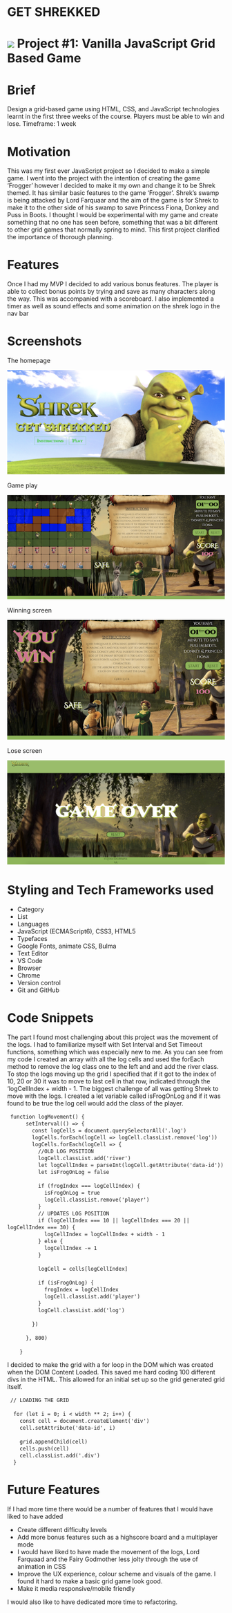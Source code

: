 # GET SHREKKED

# ![](https://ga-dash.s3.amazonaws.com/production/assets/logo-9f88ae6c9c3871690e33280fcf557f33.png) Project #1: Vanilla JavaScript Grid Based Game


# Brief
Design a grid-based game using HTML, CSS, and JavaScript technologies learnt in the first three weeks of the course.  Players must be able to win and lose.
Timeframe: 1 week

# Motivation
This was my first ever JavaScript project so I decided to make a simple game. I went into the project with the intention of creating the game ‘Frogger’ however I decided to make it my own and change it to be Shrek themed. It has similar basic features to the game ‘Frogger’. Shrek’s swamp is being attacked by Lord Farquaar and the aim of the game is for Shrek to make it to the other side of his swamp to save Princess Fiona, Donkey and Puss in Boots.  I thought I would be experimental with my game and create something that no one has seen before, something that was a bit different to other grid games that normally spring to mind. This first project clarified the importance of thorough planning. 

# Features
Once I had my MVP I decided to add various bonus features. The player is able to collect bonus points by  trying and save as many characters  along the way. This was accompanied with a scoreboard. I also implemented a timer as well as sound effects and some animation on the shrek logo in the nav bar

# Screenshots

The homepage

<img src="./grid-game/assets/home.png" >

Game play 

<img src="./grid-game/assets/gameplay.png" >

Winning screen

<img src="./grid-game/assets/win.png" >

Lose screen

<img src="./grid-game/assets/gameover.png" >


# Styling and Tech Frameworks used

- Category
- List
- Languages
- JavaScript (ECMAScript6), CSS3, HTML5
- Typefaces
- Google Fonts, animate CSS, Bulma
- Text Editor
- VS Code
- Browser
- Chrome
- Version control
- Git and GitHub

# Code Snippets

The part I found most challenging about this project was the movement of the logs. I had to familiarize myself with Set Interval and Set Timeout functions, something which was especially new to me. As you can see from my code I created an array with all the log cells and used the forEach method to remove the log class one to the left and and add the river class. To stop the logs moving up the grid I specified that if it got to the index of 10, 20 or 30 it was to move to last cell in that row, indicated through the ‘logCellIndex + width - 1. The biggest challenge of all was getting Shrek to move with the logs. I created a let variable called isFrogOnLog and if it was found to be true the log cell would add the class of the player. 

```
 function logMovement() {
      setInterval(() => {
        const logCells = document.querySelectorAll('.log')
        logCells.forEach(logCell => logCell.classList.remove('log'))
        logCells.forEach(logCell => {
          //OLD LOG POSITION
          logCell.classList.add('river')
          let logCellIndex = parseInt(logCell.getAttribute('data-id'))
          let isFrogOnLog = false

          if (frogIndex === logCellIndex) {
            isFrogOnLog = true
            logCell.classList.remove('player')
          }
          // UPDATES LOG POSITION
          if (logCellIndex === 10 || logCellIndex === 20 || logCellIndex === 30) {
            logCellIndex = logCellIndex + width - 1
          } else {
            logCellIndex -= 1
          }

          logCell = cells[logCellIndex]

          if (isFrogOnLog) {
            frogIndex = logCellIndex
            logCell.classList.add('player')
          }
          logCell.classList.add('log')

        })

      }, 800)

    }
```

I decided to make the grid with a for loop in the DOM which was created when the  DOM Content Loaded. This saved me hard coding 100 different divs in the HTML. This allowed for an initial set up so the grid generated grid itself.

```
 // LOADING THE GRID

  for (let i = 0; i < width ** 2; i++) {
    const cell = document.createElement('div')
    cell.setAttribute('data-id', i)
  
    grid.appendChild(cell)
    cells.push(cell)
    cell.classList.add('.div')
  }
```



# Future Features
If I had more time there would be a number of features that I would have liked to have added
 
 - Create different difficulty levels
 - Add more bonus features such as a highscore board and a multiplayer mode
 - I would have liked to have made the movement of the logs, Lord Farquaad and the Fairy Godmother less jolty through the use of animation in CSS
 - Improve the UX experience, colour scheme and visuals of the game. I found it hard to make a basic grid game look good.
 - Make it media responsive/mobile friendly
 
I would also like to  have dedicated more time to refactoring. 










